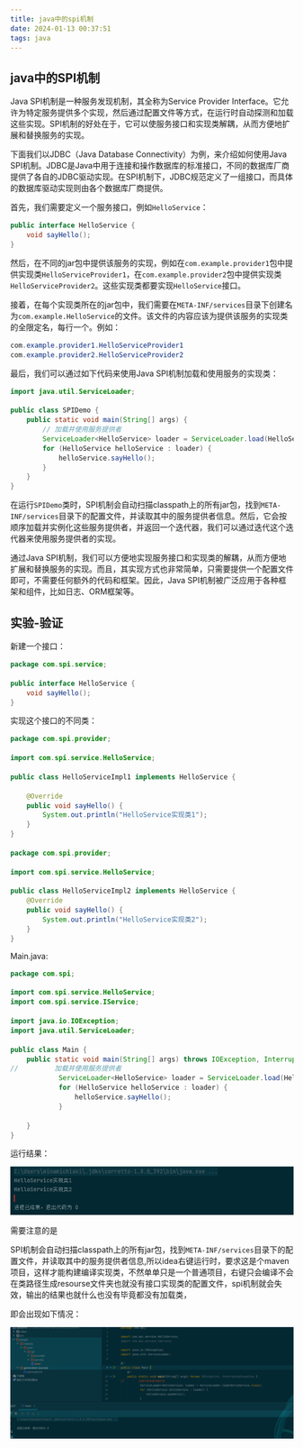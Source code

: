 ```yaml
---
title: java中的spi机制
date: 2024-01-13 00:37:51
tags: java
---
```


## java中的SPI机制

Java SPI机制是一种服务发现机制，其全称为Service Provider Interface。它允许为特定服务提供多个实现，然后通过配置文件等方式，在运行时自动探测和加载这些实现。SPI机制的好处在于，它可以使服务接口和实现类解耦，从而方便地扩展和替换服务的实现。

下面我们以JDBC（Java Database Connectivity）为例，来介绍如何使用Java SPI机制。JDBC是Java中用于连接和操作数据库的标准接口，不同的数据库厂商提供了各自的JDBC驱动实现。在SPI机制下，JDBC规范定义了一组接口，而具体的数据库驱动实现则由各个数据库厂商提供。

首先，我们需要定义一个服务接口，例如`HelloService`：

```java
public interface HelloService {
    void sayHello();
}
```

然后，在不同的jar包中提供该服务的实现，例如在`com.example.provider1`包中提供实现类`HelloServiceProvider1`，在`com.example.provider2`包中提供实现类`HelloServiceProvider2`。这些实现类都要实现`HelloService`接口。

<!-- more -->

接着，在每个实现类所在的jar包中，我们需要在`META-INF/services`目录下创建名为`com.example.HelloService`的文件。该文件的内容应该为提供该服务的实现类的全限定名，每行一个。例如：

```java
com.example.provider1.HelloServiceProvider1
com.example.provider2.HelloServiceProvider2
```

最后，我们可以通过如下代码来使用Java SPI机制加载和使用服务的实现类：

```java
import java.util.ServiceLoader;

public class SPIDemo {
    public static void main(String[] args) {
        // 加载并使用服务提供者
        ServiceLoader<HelloService> loader = ServiceLoader.load(HelloService.class);
        for (HelloService helloService : loader) {
            helloService.sayHello();
        }
    }
}
```

在运行`SPIDemo`类时，SPI机制会自动扫描classpath上的所有jar包，找到`META-INF/services`目录下的配置文件，并读取其中的服务提供者信息。然后，它会按顺序加载并实例化这些服务提供者，并返回一个迭代器，我们可以通过迭代这个迭代器来使用服务提供者的实现。

通过Java SPI机制，我们可以方便地实现服务接口和实现类的解耦，从而方便地扩展和替换服务的实现。而且，其实现方式也非常简单，只需要提供一个配置文件即可，不需要任何额外的代码和框架。因此，Java SPI机制被广泛应用于各种框架和组件，比如日志、ORM框架等。

## 实验-验证

新建一个接口：

```java
package com.spi.service;

public interface HelloService {
    void sayHello();
}
```

实现这个接口的不同类：

```java
package com.spi.provider;

import com.spi.service.HelloService;

public class HelloServiceImpl1 implements HelloService {

    @Override
    public void sayHello() {
        System.out.println("HelloService实现类1");
    }
}

package com.spi.provider;

import com.spi.service.HelloService;

public class HelloServiceImpl2 implements HelloService {
    @Override
    public void sayHello() {
        System.out.println("HelloService实现类2");
    }
}

```

Main.java:

```java
package com.spi;

import com.spi.service.HelloService;
import com.spi.service.IService;

import java.io.IOException;
import java.util.ServiceLoader;

public class Main {
    public static void main(String[] args) throws IOException, InterruptedException {
//         加载并使用服务提供者
            ServiceLoader<HelloService> loader = ServiceLoader.load(HelloService.class);
            for (HelloService helloService : loader) {
                helloService.sayHello();
            }

    }
}

```

运行结果：

![image-20240113012612076](img/image-20240113012612076.png)

需要注意的是

SPI机制会自动扫描classpath上的所有jar包，找到`META-INF/services`目录下的配置文件，并读取其中的服务提供者信息,所以idea右键运行时，要求这是个maven项目，这样才能构建编译实现类，不然单单只是一个普通项目，右键只会编译不会在类路径生成resourse文件夹也就没有接口实现类的配置文件，spi机制就会失效，输出的结果也就什么也没有毕竟都没有加载类，

即会出现如下情况：

![image-20240113013812365](img/image-20240113013812365.png)
